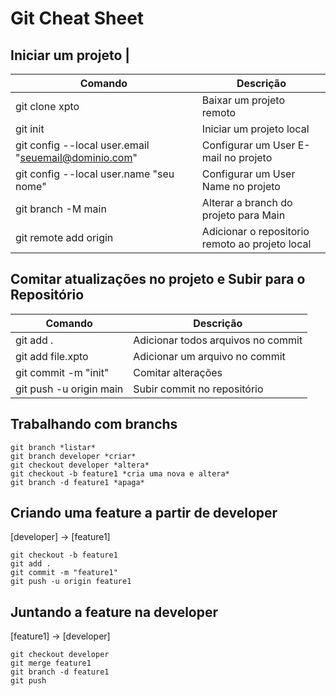 # Git Cheat Sheet

## Iniciar um projeto |

| Comando      |  Descrição |
|--------------|------------|
| git clone xpto | Baixar um projeto remoto |
| git init | Iniciar um projeto local |
| git config --local user.email "seuemail@dominio.com" | Configurar um User E-mail no projeto | 
| git config --local user.name "seu nome" | Configurar um User Name no projeto |
| git branch -M main | Alterar a branch do projeto para Main |
| git remote add origin | Adicionar o repositorio remoto ao projeto local |

## Comitar atualizações no projeto e Subir para o Repositório

| Comando      |  Descrição |
|--------------|------------|
| git add . | Adicionar todos arquivos no commit |
| git add file.xpto | Adicionar um arquivo no commit | 
| git commit -m "init" | Comitar alterações |
| git push -u origin main | Subir commit no repositório | 


## Trabalhando com branchs 
```
git branch *listar*
git branch developer *criar*
git checkout developer *altera*
git checkout -b feature1 *cria uma nova e altera*
git branch -d feature1 *apaga*
```

## Criando uma feature a partir de developer
[developer] -> [feature1]
```
git checkout -b feature1
git add .
git commit -m "feature1"
git push -u origin feature1
```

## Juntando a feature na developer
[feature1] -> [developer]
```
git checkout developer
git merge feature1
git branch -d feature1
git push
``` 